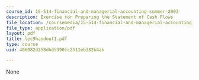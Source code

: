 ```yaml
---
course_id: 15-514-financial-and-managerial-accounting-summer-2003
description: Exercise for Preparing the Statement of Cash Flows
file_location: /coursemedia/15-514-financial-and-managerial-accounting-summer-2003/406082d258dbd5390fc2511eb382b4ab_lec9handout1.pdf
file_type: application/pdf
layout: pdf
title: lec9handout1.pdf
type: course
uid: 406082d258dbd5390fc2511eb382b4ab

---
```

None